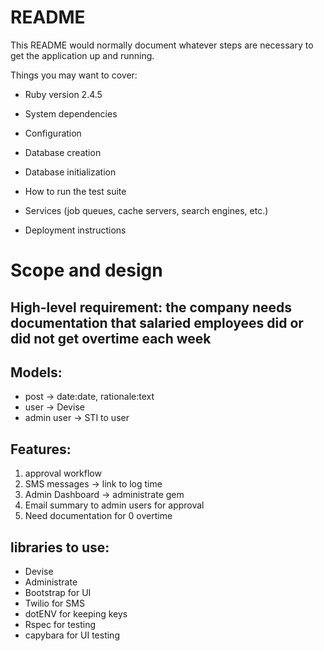 # README

This README would normally document whatever steps are necessary to get the
application up and running.

Things you may want to cover:

- Ruby version
  2.4.5
- System dependencies

- Configuration

- Database creation

- Database initialization

- How to run the test suite

- Services (job queues, cache servers, search engines, etc.)

- Deployment instructions

# Scope and design

## High-level requirement: the company needs documentation that salaried employees did or did not get overtime each week

## Models:

- post -> date:date, rationale:text
- user -> Devise
- admin user -> STI to user

## Features:

1. approval workflow
2. SMS messages -> link to log time
3. Admin Dashboard -> administrate gem
4. Email summary to admin users for approval
5. Need documentation for 0 overtime

## libraries to use:

- Devise
- Administrate
- Bootstrap for UI
- Twilio for SMS
- dotENV for keeping keys
- Rspec for testing
- capybara for UI testing
